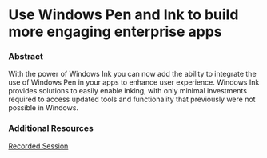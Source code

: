 Use Windows Pen and Ink to build more engaging enterprise apps
==========

### Abstract

With the power of Windows Ink you can now add the ability to integrate the use of Windows Pen in your apps to enhance user experience. Windows Ink provides solutions to easily enable inking, with only minimal investments required to access updated tools and functionality that previously were not possible in Windows.
 
### Additional Resources

[Recorded Session](https://youtu.be/PXdJ966VNeU "Use Windows Pen and Ink to build more engaging enterprise apps")
